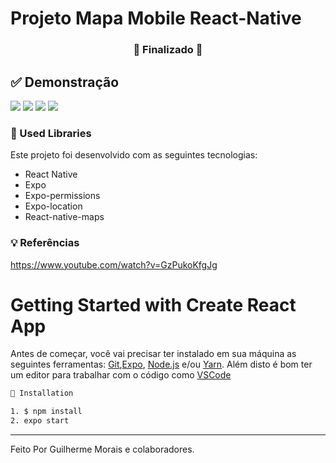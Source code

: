 # Projeto Mapa Mobile React-Native

<h3 align="center"> 
🚧  Finalizado  🚧
</h3>

## ✅ Demonstração

<div display='flex'>
  <img src="https://github.com/guigams/Maps-Mobile/blob/main/imagesmap/permission.png" />
  <img src="https://github.com/guigams/Maps-Mobile/blob/main/imagesmap/map1.png" />
  <img src="https://github.com/guigams/Maps-Mobile/blob/main/imagesmap/map2.png" />
  <img src="https://github.com/guigams/Maps-Mobile/blob/main/imagesmap/map3.png" />
</div>

### 🚀 Used Libraries

Este projeto foi desenvolvido com as seguintes tecnologias:

- React Native
- Expo
- Expo-permissions
- Expo-location
- React-native-maps

### 💡 Referências
https://www.youtube.com/watch?v=GzPukoKfgJg

# Getting Started with Create React App

Antes de começar, você vai precisar ter instalado em sua máquina as seguintes ferramentas:
[Git](https://git-scm.com),[Expo](https://expo.dev/), [Node.js](https://nodejs.org/en/) e/ou [Yarn](https://yarnpkg.com/). 
Além disto é bom ter um editor para trabalhar com o código como [VSCode](https://code.visualstudio.com/)

```bash
📗 Installation

1. $ npm install
2. expo start
```

<hr/>

Feito Por Guilherme Morais e colaboradores.
